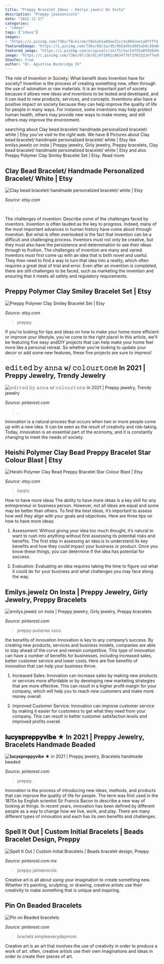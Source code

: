 ```yaml
---
title: "Preppy Bracelet Ideas ~ Emilys.jewelz On Insta"
description: "Preppy jaimienicole"
date: "2022-11-17"
categories:
- "ideas"
tags: ["ideas"]
images:
- "https://i.pinimg.com/736x/f8/e1/eb/f8e1eb1a89ae21cc3c09dcee1a8ffff4.jpg"
featuredImage: "https://i.pinimg.com/736x/09/2a/d5/092ad5e3083a59c26480afb8d62d1a65.jpg"
featured_image: "https://i.pinimg.com/originals/14/f5/5a/14f55a0fd56d4e03001efa0b5a6d6bcd.jpg"
image: "https://i.pinimg.com/736x/07/26/01/072601c863477bf3f63322ef7ed851aa.jpg"
ShowToc: true
author: "Dr. Agustina Buckridge IV"
---
```



The role of Invention in Society: What benefit does Invention have for society?
Invention is the process of creating something new, often through the use of adonation or raw materials. It is an important part of society because it allows new ideas and inventions to be tested and developed, and it can lead to new products, services, and concepts. Inventions also have a positive impact on society because they can help improve the quality of life for people in many ways. For instance, some inventions may help protect human health, others may provide new ways to make money, and still others may improve the environment.

	

		
searching about Clay bead bracelet/ handmade personalized bracelet/ white | Etsy you've visit to the right web. We have 8 Pictures about Clay bead bracelet/ handmade personalized bracelet/ white | Etsy like emilys.jewelz on insta | Preppy jewelry, Girly jewelry, Preppy bracelets, Clay bead bracelet/ handmade personalized bracelet/ white | Etsy and also Preppy Polymer Clay Smiley Bracelet Set | Etsy. Read more:
		
    
## Clay Bead Bracelet/ Handmade Personalized Bracelet/ White | Etsy

<img loading=lazy src="https://i.etsystatic.com/24585151/r/il/a9ba13/2962599130/il_fullxfull.2962599130_jd53.jpg" onerror="this.onerror=null;this.src='https://tse1.mm.bing.net/th?id=OIP.JbI0u-KQnv5-ha4ZUdm9XwHaJ4&amp;pid=15.1';" alt="Clay bead bracelet/ handmade personalized bracelet/ white | Etsy">

_Source: etsy.com_

>. 

	

The challenges of invention: Describe some of the challenges faced by inventors.
Invention is often lauded as the key to progress. Indeed, many of the most important advances in human history have come about through invention. But what is often overlooked is the fact that invention can be a difficult and challenging process. Inventors must not only be creative, but they must also have the persistence and determination to see their ideas through to fruition.
The challenges of invention are many and varied. Inventors must first come up with an idea that is both novel and useful. They then need to find a way to turn that idea into a reality, which often requires a great deal of trial and error. Even after an invention is completed, there are still challenges to be faced, such as marketing the invention and ensuring that it meets all safety and regulatory requirements.

    
## Preppy Polymer Clay Smiley Bracelet Set | Etsy

<img loading=lazy src="https://i.etsystatic.com/30348337/r/il/6e1a44/3410564290/il_1140xN.3410564290_k88o.jpg" onerror="this.onerror=null;this.src='https://tse1.mm.bing.net/th?id=OIP.nSzYoyz00vco98_JWhJgFwHaNK&amp;pid=15.1';" alt="Preppy Polymer Clay Smiley Bracelet Set | Etsy">

_Source: etsy.com_

>preppy. 

	

If you're looking for tips and ideas on how to make your home more efficient or improve your lifestyle, you've come to the right place! In this article, we'll be featuring five easy andDIY projects that can help make your home feel more like a personal retreat. So whether you're looking to update your decor or add some new features, these five projects are sure to impress!

    
## 𝚎𝚍𝚒𝚝𝚎𝚍 𝚋𝚢 𝚊𝚗𝚗𝚊 𝚠/ 𝚌𝚘𝚕𝚘𝚞𝚛𝚝𝚘𝚗𝚎 In 2021 | Preppy Jewelry, Trendy Jewelry

<img loading=lazy src="https://i.pinimg.com/736x/f8/e1/eb/f8e1eb1a89ae21cc3c09dcee1a8ffff4.jpg" onerror="this.onerror=null;this.src='https://tse3.mm.bing.net/th?id=OIP.FIVG_KAaCb5lWSszwiel1gHaJy&amp;pid=15.1';" alt="𝚎𝚍𝚒𝚝𝚎𝚍 𝚋𝚢 𝚊𝚗𝚗𝚊 𝚠/ 𝚌𝚘𝚕𝚘𝚞𝚛𝚝𝚘𝚗𝚎 in 2021 | Preppy jewelry, Trendy jewelry">

_Source: pinterest.com_

>. 

	

Innovation is a natural process that occurs when two or more people come up with a new idea. It can be seen as the result of creativity and risk-taking. Today, innovation is an essential part of the economy, and it is constantly changing to meet the needs of society.

    
## Heishi Polymer Clay Bead Preppy Bracelet Star Colour Blast | Etsy

<img loading=lazy src="https://i.etsystatic.com/31587037/r/il/d99b70/3328680525/il_1588xN.3328680525_5c9n.jpg" onerror="this.onerror=null;this.src='https://tse1.mm.bing.net/th?id=OIP.ulWS5Y7bpSHsnUWTEUieYAHaJ3&amp;pid=15.1';" alt="Heishi Polymer Clay Bead Preppy Bracelet Star Colour Blast | Etsy">

_Source: etsy.com_

>heishi. 

	

How to have more ideas
The ability to have more ideas is a key skill for any entrepreneur or business person. However, not all ideas are equal and some may be better than others. To find the best ideas, it’s important to assess how well they align with your goals and objectives. Here are three tips on how to have more ideas:
1. Assessment: Without giving your idea too much thought, it’s natural to want to rush into anything without first assessing its potential risks and benefits. The first step in assessing an idea is to understand its key benefits and how they could impact your business or product. Once you know these things, you can determine if the idea has potential for success.

2. Evaluation: Evaluating an idea requires taking the time to figure out what it could do for your business and what challenges you may face along the way.

    
## Emilys.jewelz On Insta | Preppy Jewelry, Girly Jewelry, Preppy Bracelets

<img loading=lazy src="https://i.pinimg.com/originals/14/f5/5a/14f55a0fd56d4e03001efa0b5a6d6bcd.jpg" onerror="this.onerror=null;this.src='https://tse1.mm.bing.net/th?id=OIP.Sw-d-uXZOWpB830VCNZKtwHaJy&amp;pid=15.1';" alt="emilys.jewelz on insta | Preppy jewelry, Girly jewelry, Preppy bracelets">

_Source: pinterest.com_

>preppy pulseras vsco. 

	

the benefits of innovation
Innovation is key to any company’s success. By creating new products, services and business models, companies are able to stay ahead of the curve and remain competitive. This type of innovation can have a number of benefits for businesses, including increased sales, better customer service and lower costs. Here are five benefits of innovation that can help your business thrive.
1. Increased Sales: Innovation can increase sales by making new products or services more affordable or by developing new marketing strategies that are more effective. This can result in a higher profit margin for your company, which will help you to reach new customers and make more money overall.

2. Improved Customer Service: Innovation can improve customer service by making it easier for customers to get what they need from your company. This can result in better customer satisfaction levels and improved profits overall.


    
## 𝐥𝐮𝐜𝐲𝐬𝐩𝐫𝐞𝐩𝐩𝐲𝐯𝐢𝐛𝐞 ★ In 2021 | Preppy Jewelry, Bracelets Handmade Beaded

<img loading=lazy src="https://i.pinimg.com/736x/09/2a/d5/092ad5e3083a59c26480afb8d62d1a65.jpg" onerror="this.onerror=null;this.src='https://tse3.mm.bing.net/th?id=OIP.gHLo6XZcMLXdfheiKL6HXwHaH2&amp;pid=15.1';" alt="𝐥𝐮𝐜𝐲𝐬𝐩𝐫𝐞𝐩𝐩𝐲𝐯𝐢𝐛𝐞 ★ in 2021 | Preppy jewelry, Bracelets handmade beaded">

_Source: pinterest.com_

>preppy. 

	

Innovation is the process of introducing new ideas, methods, and products that can improve the quality of life for people. The term was first used in the 1870s by English scientist Sir Francis Bacon to describe a new way of looking at things. In recent years, innovation has been defined by different people as a way to change how we live, work, and play. There are many different types of innovation and each has its own benefits and challenges.

    
## Spell It Out | Custom Initial Bracelets | Beads Bracelet Design, Preppy

<img loading=lazy src="https://i.pinimg.com/originals/b9/a5/10/b9a5108e224643489304efc653f9aac3.jpg" onerror="this.onerror=null;this.src='https://tse3.mm.bing.net/th?id=OIP.dIPmm3GMT4Xm78jWEJVKXwHaHa&amp;pid=15.1';" alt="Spell It Out | Custom Initial Bracelets | Beads bracelet design, Preppy">

_Source: pinterest.com.mx_

>preppy jaimienicole. 

	

Creative art is all about using your imagination to create something new. Whether it’s painting, sculpting, or drawing, creative artists use their creativity to make something that is unique and inspiring.

    
## Pin On Beaded Bracelets

<img loading=lazy src="https://i.pinimg.com/736x/07/26/01/072601c863477bf3f63322ef7ed851aa.jpg" onerror="this.onerror=null;this.src='https://tse3.mm.bing.net/th?id=OIP.oZFaeZ1AyNAUR6Mt4oHkiQHaHa&amp;pid=15.1';" alt="Pin on Beaded bracelets">

_Source: pinterest.com_

>braclets simpleeverydaymom. 

	

Creative art is an art that involves the use of creativity in order to produce a work of art. often, creative artists use their own imaginations and ideas in order to create their pieces of art.


